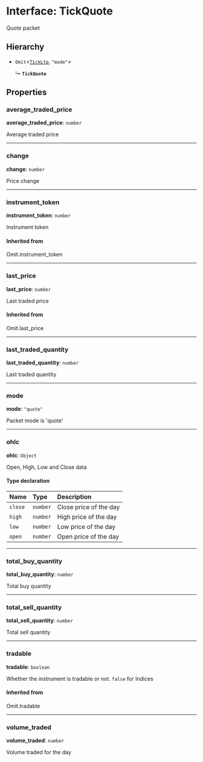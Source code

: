 # Interface: TickQuote

Quote packet

## Hierarchy

- `Omit`<[`TickLtp`](TickLtp.md), ``"mode"``\>

  ↳ **`TickQuote`**

## Properties

### average\_traded\_price

 **average\_traded\_price**: `number`

Average traded price

___

### change

 **change**: `number`

Price change

___

### instrument\_token

 **instrument\_token**: `number`

Instrument token

#### Inherited from

Omit.instrument\_token

___

### last\_price

 **last\_price**: `number`

Last traded price

#### Inherited from

Omit.last\_price

___

### last\_traded\_quantity

 **last\_traded\_quantity**: `number`

Last traded quantity

___

### mode

 **mode**: ``"quote"``

Packet mode is 'quote'

___

### ohlc

 **ohlc**: `Object`

Open, High, Low and Close data

#### Type declaration

| Name | Type | Description |
| :------ | :------ | :------ |
| `close` | `number` | Close price of the day |
| `high` | `number` | High price of the day |
| `low` | `number` | Low price of the day |
| `open` | `number` | Open price of the day |

___

### total\_buy\_quantity

 **total\_buy\_quantity**: `number`

Total buy quantity

___

### total\_sell\_quantity

 **total\_sell\_quantity**: `number`

Total sell quantity

___

### tradable

 **tradable**: `boolean`

Whether the instrument is tradable or not. `false` for Indices

#### Inherited from

Omit.tradable

___

### volume\_traded

 **volume\_traded**: `number`

Volume traded for the day
